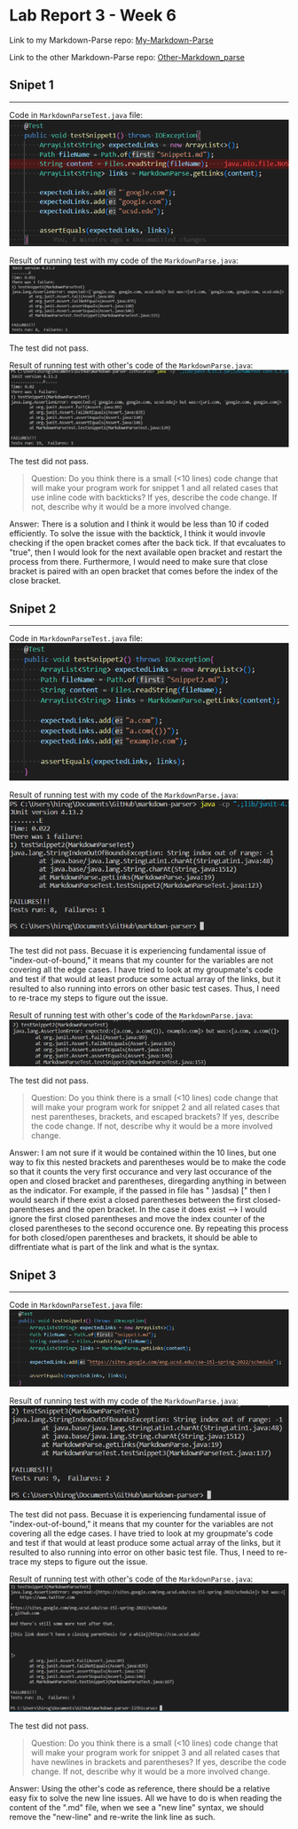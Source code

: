 # **Lab Report 3 - Week 6**

Link to my Markdown-Parse repo:
[My-Markdown-Parse](https://github.com/Hiro-229/markdown-parser.git)

Link to the other Markdown-Parse repo: [Other-Markdown_parse](https://github.com/lithicarus/markdown-parser)    

## **Snipet 1**
---
Code in `MarkdownParseTest.java` file:   
![tester-code-snip1](snip1-tester-code.png)


Result of running test with my code of the `MarkdownParse.java`:    
![my-test1](my-snip1-test.png)

The test did not pass.      


Result of running test with other's code of the `MarkdownParse.java`:    
![other-test1](other's-snip1-test.png) 

The test did not pass.    

> Question: Do you think there is a small (<10 lines) code change that will make your program work for snippet 1 and all related cases that use inline code with backticks? If yes, describe the code change. If not, describe why it would be a more involved change.

Answer: There is a solution and I think it would be less than 10 if coded efficiently. To solve the issue with the backtick, I think it would invovle checking if the open bracket comes after the back tick. If that evcaluates to "true", then I would look for the next available open bracket and restart the process from there. Furthermore, I would need to make sure that close bracket is paired with an open bracket that comes before the index of the close bracket.       



## **Snipet 2**
---
Code in `MarkdownParseTest.java` file:
![my-test2-tester](my-snip2-test.png)

Result of running test with my code of the `MarkdownParse.java`:    
![my-test2](my-test-snip2-result.png)

The test did not pass. Becuase it is experiencing fundamental issue of "index-out-of-bound," it means that my counter for the variables are not covering all the edge cases. I have tried to look at my groupmate's code and test if that would at least produce some actual array of the links, but it resulted to also running into errors on other basic test cases. Thus, I need to re-trace my steps to figure out the issue.      


Result of running test with other's code of the `MarkdownParse.java`:    
![other-test2](others-snip2-result.png) 

The test did not pass.    

> Question: Do you think there is a small (<10 lines) code change that will make your program work for snippet 2 and all related cases that nest parentheses, brackets, and escaped brackets? If yes, describe the code change. If not, describe why it would be a more involved change.

Answer: I am not sure if it would be contained within the 10 lines, but one way to fix this nested brackets and parentheses would be to make the code so that it counts the very first occurance and very last occurance of the open and closed bracket and parentheses, diregarding anything in between as the indicator. For example, if the passed in file has " )asdsa)  [" then I would search if there exist a closed parentheses between the first closed-parentheses and the open bracket. In the case it does exist --> I would ignore the first closed parentheses and move the index counter of the closed parentheses to the second occurence one. By repeating this process for both closed/open parentheses and brackets, it should be able to diffrentiate what is part of the link and what is the syntax. 


## **Snipet 3**
---
Code in `MarkdownParseTest.java` file:
![my-test3-tester](my-snip3-test.png)

Result of running test with my code of the `MarkdownParse.java`:    
![my-test3](my-test-snip3-result.png)

The test did not pass. Becuase it is experiencing fundamental issue of "index-out-of-bound," it means that my counter for the variables are not covering all the edge cases. I have tried to look at my groupmate's code and test if that would at least produce some actual array of the links, but it resulted to also running into error on other basic test file. Thus, I need to re-trace my steps to figure out the issue.     


Result of running test with other's code of the `MarkdownParse.java`:    
![other-test3](others-snip3-result.png) 

The test did not pass.    

> Question: Do you think there is a small (<10 lines) code change that will make your program work for snippet 3 and all related cases that have newlines in brackets and parentheses? If yes, describe the code change. If not, describe why it would be a more involved change.

Answer: Using the other's code as reference, there should be a relative easy fix to solve the new line issues. All we have to do is when reading the content of the ".md" file, when we see a "new line" syntax, we should remove the "new-line" and re-write the link line as such. 